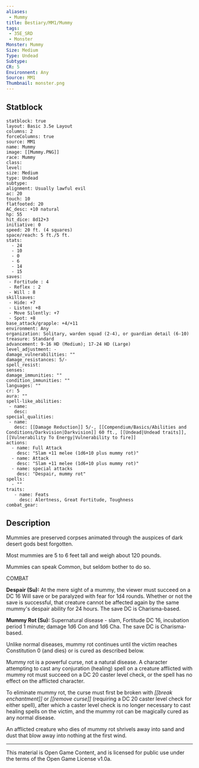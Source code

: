 ```yaml
---
aliases:
 - Mummy
title: Bestiary/MM1/Mummy
tags: 
 - 35E_SRD
 - Monster
Monster: Mummy
Size: Medium
Type: Undead
Subtype: 
CR: 5
Environnent: Any
Source: MM1
Thumbnail: monster.png
---
```


## Statblock

```statblock
statblock: true
layout: Basic 3.5e Layout
columns: 2
forceColumns: true
source: MM1 
name: Mummy
image: [[Mummy.PNG]]
race: Mummy
class: 
level: 
size: Medium
type: Undead
subtype: 
alignment: Usually lawful evil
ac: 20
touch: 10
flatfooted: 20
AC_desc: +10 natural
hp: 55
hit_dice: 8d12+3
initiative: 0
speed: 20 ft. (4 squares)
space/reach: 5 ft./5 ft.
stats:
  - 24
  - 10
  - 0
  - 6
  - 14
  - 15
saves:
 - Fortitude : 4
 - Reflex : 2
 - Will : 8
skillsaves:
 - Hide: +7
 - Listen: +8
 - Move Silently: +7
 - Spot: +8
base_attack/grapple: +4/+11
environment: Any
organization: Solitary, warden squad (2-4), or guardian detail (6-10)
treasure: Standard
advancement: 9-16 HD (Medium); 17-24 HD (Large)
level_adjustment: -
damage_vulnerabilities: ""
damage_resistances: 5/-
spell_resist: 
senses: 
damage_immunities: ""
condition_immunities: ""
languages: ""
cr: 5
aura: ""
spell-like_abilities:
 - name: 
   desc: 
special_qualities:
 - name:
   desc: [[Damage Reduction]] 5/-, [[Compendium/Basics/Abilities and Conditions/Darkvision|Darkvision]] 60 ft., [[Undead|Undead traits]], [[Vulnerability To Energy|Vulnerability to fire]] 
actions:
  - name: Full Attack
    desc: "Slam +11 melee (1d6+10 plus mummy rot)"
  - name: Attack
    desc: "Slam +11 melee (1d6+10 plus mummy rot)"
  - name: special attacks
    desc: "Despair, mummy rot"
spells:
  - ""
traits:
   - name: Feats
     desc: Alertness, Great Fortitude, Toughness
combat_gear:  
```

## Description



Mummies are preserved corpses animated through the auspices of dark desert gods best forgotten.

Most mummies are 5 to 6 feet tall and weigh about 120 pounds.

Mummies can speak Common, but seldom bother to do so.

COMBAT


**Despair (Su):** At the mere sight of a mummy, the viewer must succeed on a DC 16 Will save or be paralyzed with fear for 1d4 rounds. Whether or not the save is successful, that creature cannot be affected again by the same mummy's despair ability for 24 hours. The save DC is Charisma-based.


**Mummy Rot (Su):** Supernatural disease - slam, Fortitude DC 16, incubation period 1 minute; damage 1d6 Con and 1d6 Cha. The save DC is Charisma-based.

Unlike normal diseases, mummy rot continues until the victim reaches Constitution 0 (and dies) or is cured as described below.

Mummy rot is a powerful curse, not a natural disease. A character attempting to cast any conjuration (healing) spell on a creature afflicted with mummy rot must succeed on a DC 20 caster level check, or the spell has no effect on the afflicted character.

To eliminate mummy rot, the curse must first be broken with *[[break enchantment]]* or *[[remove curse]]* (requiring a DC 20 caster level check for either spell), after which a caster level check is no longer necessary to cast healing spells on the victim, and the mummy rot can be magically cured as any normal disease.

An afflicted creature who dies of mummy rot shrivels away into sand and dust that blow away into nothing at the first wind.

---

This material is Open Game Content, and is licensed for public use under the terms of the Open Game License v1.0a.
